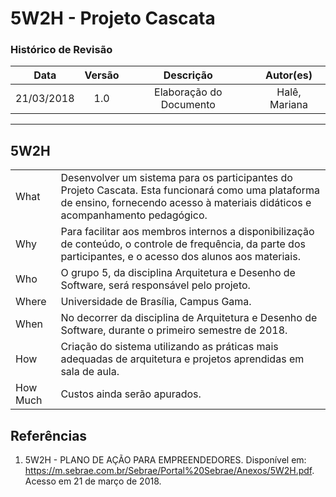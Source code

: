 <style> p { text-align: justify; text-indent: 30px; } </style>
# 5W2H - Projeto Cascata

### Histórico de Revisão

| Data | Versão | Descrição | Autor(es) |
|:----:|:------:|:---------:|:---------:|
|21/03/2018|1.0| Elaboração do Documento |Halê, Mariana|

---

## 5W2H

| | |
|-----|------|
| What | Desenvolver um sistema para os participantes do Projeto Cascata. Esta funcionará como uma plataforma de ensino, fornecendo acesso à materiais didáticos e acompanhamento pedagógico. |
|Why|Para facilitar aos membros internos a disponibilização de conteúdo, o controle de frequência, da parte dos participantes, e o acesso dos alunos aos materiais.|
|Who|O grupo 5, da disciplina Arquitetura e Desenho de Software, será responsável pelo projeto.|
|Where|Universidade de Brasília, Campus Gama.|
|When|No decorrer da disciplina de Arquitetura e Desenho de Software, durante o primeiro semestre de 2018.|
|How|Criação do sistema utilizando as práticas mais adequadas de arquitetura e projetos aprendidas em sala de aula.|
|How Much|Custos ainda serão apurados.|

## **Referências**

1. 5W2H - PLANO DE AÇÃO PARA EMPREENDEDORES. Disponível em: <https://m.sebrae.com.br/Sebrae/Portal%20Sebrae/Anexos/5W2H.pdf>. Acesso em 21 de março de 2018.